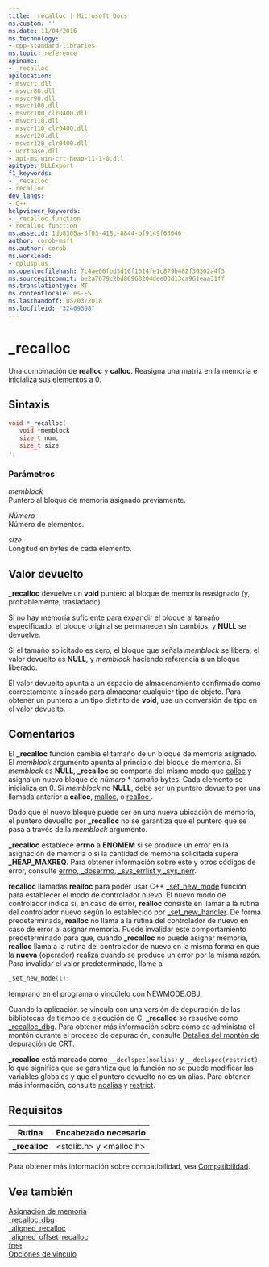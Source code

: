 ```yaml
---
title: _recalloc | Microsoft Docs
ms.custom: ''
ms.date: 11/04/2016
ms.technology:
- cpp-standard-libraries
ms.topic: reference
apiname:
- _recalloc
apilocation:
- msvcrt.dll
- msvcr80.dll
- msvcr90.dll
- msvcr100.dll
- msvcr100_clr0400.dll
- msvcr110.dll
- msvcr110_clr0400.dll
- msvcr120.dll
- msvcr120_clr0400.dll
- ucrtbase.dll
- api-ms-win-crt-heap-l1-1-0.dll
apitype: DLLExport
f1_keywords:
- _recalloc
- recalloc
dev_langs:
- C++
helpviewer_keywords:
- _recalloc function
- recalloc function
ms.assetid: 1db8305a-3f03-418c-8844-bf9149f63046
author: corob-msft
ms.author: corob
ms.workload:
- cplusplus
ms.openlocfilehash: 7c4ae06fbd3d10f1014fe1c879b482f30302a4f3
ms.sourcegitcommit: be2a7679c2bd80968204dee03d13ca961eaa31ff
ms.translationtype: MT
ms.contentlocale: es-ES
ms.lasthandoff: 05/03/2018
ms.locfileid: "32409308"
---
```

# <a name="recalloc"></a>_recalloc

Una combinación de **realloc** y **calloc**. Reasigna una matriz en la memoria e inicializa sus elementos a 0.

## <a name="syntax"></a>Sintaxis

```C
void *_recalloc(
   void *memblock
   size_t num,
   size_t size
);
```

### <a name="parameters"></a>Parámetros

*memblock*<br/>
Puntero al bloque de memoria asignado previamente.

*Número*<br/>
Número de elementos.

*size*<br/>
Longitud en bytes de cada elemento.

## <a name="return-value"></a>Valor devuelto

**_recalloc** devuelve un **void** puntero al bloque de memoria reasignado (y, probablemente, trasladado).

Si no hay memoria suficiente para expandir el bloque al tamaño especificado, el bloque original se permanecen sin cambios, y **NULL** se devuelve.

Si el tamaño solicitado es cero, el bloque que señala *memblock* se libera; el valor devuelto es **NULL**, y *memblock* haciendo referencia a un bloque liberado.

El valor devuelto apunta a un espacio de almacenamiento confirmado como correctamente alineado para almacenar cualquier tipo de objeto. Para obtener un puntero a un tipo distinto de **void**, use un conversión de tipo en el valor devuelto.

## <a name="remarks"></a>Comentarios

El **_recalloc** función cambia el tamaño de un bloque de memoria asignado. El *memblock* argumento apunta al principio del bloque de memoria. Si *memblock* es **NULL**, **_recalloc** se comporta del mismo modo que [calloc](calloc.md) y asigna un nuevo bloque de *número*  *  *tamaño* bytes. Cada elemento se inicializa en 0. Si *memblock* no **NULL**, debe ser un puntero devuelto por una llamada anterior a **calloc**, [malloc](malloc.md), o [realloc ](realloc.md).

Dado que el nuevo bloque puede ser en una nueva ubicación de memoria, el puntero devuelto por **_recalloc** no se garantiza que el puntero que se pasa a través de la *memblock* argumento.

**_recalloc** establece **errno** a **ENOMEM** si se produce un error en la asignación de memoria o si la cantidad de memoria solicitada supera **_HEAP_MAXREQ**. Para obtener información sobre este y otros códigos de error, consulte [errno, _doserrno, _sys_errlist y _sys_nerr](../../c-runtime-library/errno-doserrno-sys-errlist-and-sys-nerr.md).

**recalloc** llamadas **realloc** para poder usar C++ [_set_new_mode](set-new-mode.md) función para establecer el modo de controlador nuevo. El nuevo modo de controlador indica si, en caso de error, **realloc** consiste en llamar a la rutina del controlador nuevo según lo establecido por [_set_new_handler](set-new-handler.md). De forma predeterminada, **realloc** no llama a la rutina del controlador de nuevo en caso de error al asignar memoria. Puede invalidar este comportamiento predeterminado para que, cuando **_recalloc** no puede asignar memoria, **realloc** llama a la rutina del controlador de nuevo en la misma forma en que la **nueva** (operador) realiza cuando se produce un error por la misma razón. Para invalidar el valor predeterminado, llame a

```C
_set_new_mode(1);
```

temprano en el programa o vincúlelo con NEWMODE.OBJ.

Cuando la aplicación se vincula con una versión de depuración de las bibliotecas de tiempo de ejecución de C, **_recalloc** se resuelve como [_recalloc_dbg](recalloc-dbg.md). Para obtener más información sobre cómo se administra el montón durante el proceso de depuración, consulte [Detalles del montón de depuración de CRT](/visualstudio/debugger/crt-debug-heap-details).

**_recalloc** está marcado como `__declspec(noalias)` y `__declspec(restrict)`, lo que significa que se garantiza que la función no se puede modificar las variables globales y que el puntero devuelto no es un alias. Para obtener más información, consulte [noalias](../../cpp/noalias.md) y [restrict](../../cpp/restrict.md).

## <a name="requirements"></a>Requisitos

|Rutina|Encabezado necesario|
|-------------|---------------------|
|**_recalloc**|\<stdlib.h> y \<malloc.h>|

Para obtener más información sobre compatibilidad, vea [Compatibilidad](../../c-runtime-library/compatibility.md).

## <a name="see-also"></a>Vea también

[Asignación de memoria](../../c-runtime-library/memory-allocation.md)<br/>
[_recalloc_dbg](recalloc-dbg.md)<br/>
[_aligned_recalloc](aligned-recalloc.md)<br/>
[_aligned_offset_recalloc](aligned-offset-recalloc.md)<br/>
[free](free.md)<br/>
[Opciones de vínculo](../../c-runtime-library/link-options.md)<br/>
